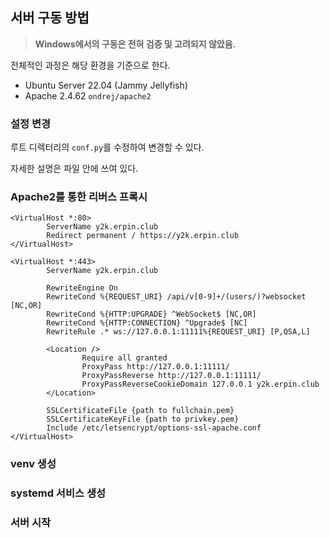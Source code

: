 ## 서버 구동 방법
> **Windows에서의 구동은 전혀 검증 및 고려되지 않았음.**

전체적인 과정은 해당 환경을 기준으로 한다.
- Ubuntu Server 22.04 (Jammy Jellyfish)
- Apache 2.4.62 `ondrej/apache2`

### 설정 변경
루트 디렉터리의 `conf.py`를 수정하여 변경할 수 있다.

자세한 설명은 파일 안에 쓰여 있다.

### Apache2를 통한 리버스 프록시

```text
<VirtualHost *:80>
        ServerName y2k.erpin.club
        Redirect permanent / https://y2k.erpin.club
</VirtualHost>

<VirtualHost *:443>
        ServerName y2k.erpin.club

        RewriteEngine On
        RewriteCond %{REQUEST_URI} /api/v[0-9]+/(users/)?websocket [NC,OR]
        RewriteCond %{HTTP:UPGRADE} ^WebSocket$ [NC,OR]
        RewriteCond %{HTTP:CONNECTION} ^Upgrade$ [NC]
        RewriteRule .* ws://127.0.0.1:11111%{REQUEST_URI} [P,QSA,L]

        <Location />
                Require all granted
                ProxyPass http://127.0.0.1:11111/
                ProxyPassReverse http://127.0.0.1:11111/
                ProxyPassReverseCookieDomain 127.0.0.1 y2k.erpin.club
        </Location>

        SSLCertificateFile {path to fullchain.pem}
        SSLCertificateKeyFile {path to privkey.pem}
        Include /etc/letsencrypt/options-ssl-apache.conf
</VirtualHost>
```

### venv 생성

### systemd 서비스 생성

### 서버 시작

